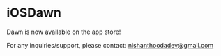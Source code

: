 # iOSDawn

Dawn is now available on the app store!

For any inquiries/support, please contact: nishanthoodadev@gmail.com
